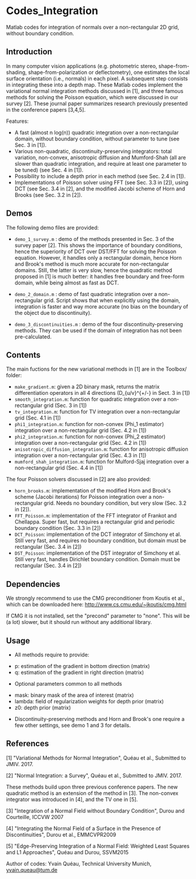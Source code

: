 # Codes_Integration
Matlab codes for integration of normals over a non-rectangular 2D grid, without boundary condition.

## Introduction

In many computer vision applications (e.g. photometric stereo, shape-from-shading, shape-from-polarization or deflectometry), one estimates the local surface orientation (i.e., normals) in each pixel. A subsequent step consists in integrating these into a depth map. These Matlab codes implement the variational normal integration methods discussed in [1], and three famous methods for solving the Poisson equation, which were discussed in our survey [2]. These journal paper summarizes research previously presented in the conference papers [3,4,5].  

Features:
- A fast (almost  n log(n)) quadratic integration over a non-rectangular domain, without boundary condition, without parameter to tune (see Sec. 3 in [1]).
- Various non-quadratic, discontinuity-preserving integrators: total variation, non-convex, anisotropic diffusion and Mumford-Shah (all are slower than quadratic integration, and require at least one parameter to be tuned) (see Sec. 4 in [1]).
- Possibility to include a depth prior in each method (see Sec. 2.4 in [1]).
- Implementations of Poisson solver using FFT (see Sec. 3.3 in [2]), using DCT (see Sec. 3.4 in [2], and the modified Jacobi scheme of Horn and Brooks (see Sec. 3.2 in [2]).   

## Demos

The following demo files are provided: 

- `demo_1_survey.m` : demo of the methods presented in Sec. 3 of the survey paper [2]. This shows the importance of boundary conditions, hence the superiority of DCT over DST/FFT for solving the Poisson equation. However, it handles only a rectangular domain, hence Horn and Brook's method is much more accurate for non-rectangular domains. Still, the latter is very slow, hence the quadratic method proposed in [1] is much better: it handles free boundary and free-form domain, while being almost as fast as DCT.   

- `demo_2_domain.m` : demo of fast quadratic integration over a non-rectangular grid. Script shows that when explicitly using the domain, integration is faster and way more accurate (no bias on the boundary of the object due to discontinuity).

- `demo_3_discontinuities.m` : demo of the four discontinuity-preserving methods. They can be used if the domain of integration has not been pre-calculated. 



## Contents

The main fuctions for the new variational methods in [1] are in the Toolbox/ folder:
- `make_gradient.m`: given a 2D binary mask, returns the matrix differentiation operators in all 4 directions (D_{u/v}^{+/-} in Sect. 3 in [1])  
- `smooth_integration.m`: function for quadratic integration over a non-rectangular grid (Sec. 3 in [1])
- `tv_integration.m`: function for TV integration over a non-rectangular grid (Sec. 4.1 in [1])
- `phi1_integration.m`: function for non-convex (Phi_1 estimator) integration over a non-rectangular grid (Sec. 4.2 in [1])
- `phi2_integration.m`: function for non-convex (Phi_2 estimator) integration over a non-rectangular grid (Sec. 4.2 in [1])
- `anisotropic_diffusion_integration.m`: function for anisotropic diffusion integration over a non-rectangular grid (Sec. 4.3 in [1])
- `mumford_shah_integration.m`: function for Mulford-Sjaj integration over a non-rectangular grid (Sec. 4.4 in [1])

The four Poisson solvers discussed in [2] are also provided:
- `horn_brooks.m`: implementation of the modified Horn and Brook's scheme (Jacobi iterations) for Poisson integration over a non-rectangular grid. Needs no boundary condition, but very slow (Sec. 3.2 in [2]).
- `FFT_Poisson.m`: implementation of the FFT integrator of Frankot and Chellappa. Super fast, but requires a rectangular grid and periodic boundary condition (Sec. 3.3 in [2])
- `DCT_Poisson`: implementation of the DCT integrator of Simchony et al. Still very fast, and requires no boundary condition, but domain must be rectangular (Sec. 3.4 in [2])
- `DST_Poisson`: implementation of the DST integrator of Simchony et al. Still very fast, handles Dirichlet boundary condition. Domain must be rectangular (Sec. 3.4 in [2]) 


## Dependencies

We strongly recommend to use the CMG preconditioner from Koutis et al., which can be downloaded here: 
http://www.cs.cmu.edu/~jkoutis/cmg.html

If CMG it is not installed, set the "precond" parameter to "none". This will be (a lot) slower, but it should run without any additional library.



## Usage
- All methods require to provide:
 * p: estimation of the gradient in bottom direction (matrix)
 * q: estimation of the gradient in right direction (matrix)
- Optional parameters common to all methods
 * mask: binary mask of the area of interest (matrix)
 * lambda: field of regularization weights for depth prior (matrix)
 * z0: depth prior (matrix)
- Discontinuity-preserving methods and Horn and Brook's one require a few other settings, see demo 1 and 3 for details. 

## References

[1] "Variational Methods for Normal Integration", Quéau et al., Submitted to JMIV. 2017.

[2] "Normal Integration: a Survey", Quéau et al., Submitted to JMIV. 2017.

These methods build upon three previous conference papers. The new quadratic method is an extension of the method in [3]. The non-convex integrator was introduced in [4], and the TV one in [5]. 

[3] "Integration of a Normal Field without Boundary Condition", Durou and Courteille, ICCVW 2007

[4] "Integrating the Normal Field of a Surface in the Presence of Discontinuities", Durou et al., EMMCVPR2009

[5] "Edge-Preserving Integration of a Normal Field: Weighted Least Squares and L1 Approaches", Quéau and Durou, SSVM2015 



Author of codes: Yvain Quéau, Technical University Munich, yvain.queau@tum.de



